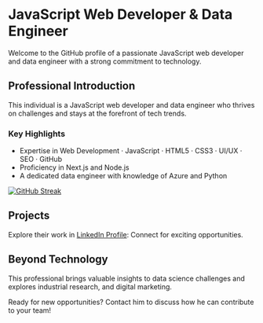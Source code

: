# JavaScript Web Developer & Data Engineer

Welcome to the GitHub profile of a passionate JavaScript web developer and data engineer with a strong commitment to technology.

## Professional Introduction

This individual is a JavaScript web developer and data engineer who thrives on challenges and stays at the forefront of tech trends.

### Key Highlights

- Expertise in Web Development · JavaScript · HTML5 · CSS3 · UI/UX · SEO · GitHub
- Proficiency in Next.js and Node.js
- A dedicated data engineer with knowledge of Azure and Python

[![GitHub Streak](https://streak-stats.demolab.com/?user=deCaldas/)](https://git.io/streak-stats)

## Projects

Explore their work in [LinkedIn Profile](https://www.linkedin.com/in/diegowhiskey/details/projects/): Connect for exciting opportunities.

## Beyond Technology

This professional brings valuable insights to data science challenges and explores industrial research, and digital marketing.

Ready for new opportunities? Contact him to discuss how he can contribute to your team!
